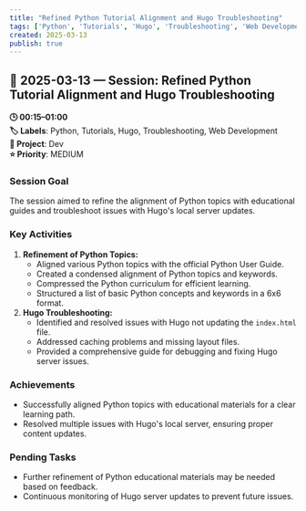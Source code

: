 ```yaml
---
title: "Refined Python Tutorial Alignment and Hugo Troubleshooting"
tags: ['Python', 'Tutorials', 'Hugo', 'Troubleshooting', 'Web Development']
created: 2025-03-13
publish: true
---
```


## 📅 2025-03-13 — Session: Refined Python Tutorial Alignment and Hugo Troubleshooting

**🕒 00:15–01:00**  
**🏷️ Labels**: Python, Tutorials, Hugo, Troubleshooting, Web Development  
**📂 Project**: Dev  
**⭐ Priority**: MEDIUM  


### Session Goal
The session aimed to refine the alignment of Python topics with educational guides and troubleshoot issues with Hugo's local server updates.

### Key Activities
1. **Refinement of Python Topics:**
   - Aligned various Python topics with the official Python User Guide.
   - Created a condensed alignment of Python topics and keywords.
   - Compressed the Python curriculum for efficient learning.
   - Structured a list of basic Python concepts and keywords in a 6x6 format.
2. **Hugo Troubleshooting:**
   - Identified and resolved issues with Hugo not updating the `index.html` file.
   - Addressed caching problems and missing layout files.
   - Provided a comprehensive guide for debugging and fixing Hugo server issues.

### Achievements
- Successfully aligned Python topics with educational materials for a clear learning path.
- Resolved multiple issues with Hugo's local server, ensuring proper content updates.

### Pending Tasks
- Further refinement of Python educational materials may be needed based on feedback.
- Continuous monitoring of Hugo server updates to prevent future issues.
